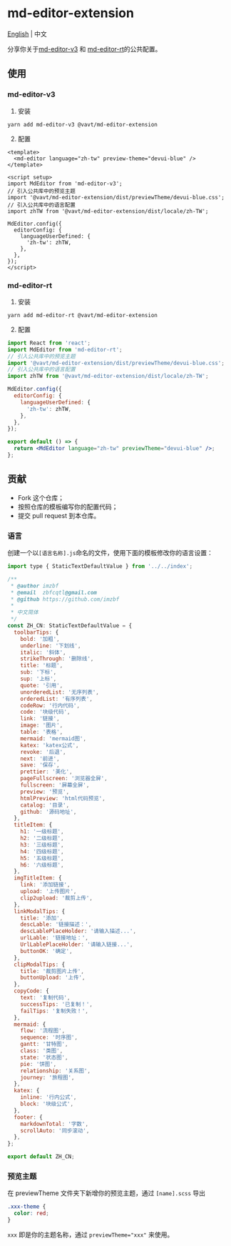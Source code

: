 # md-editor-extension

[English](https://github.com/imzbf/md-editor-extension) \| 中文

分享你关于[md-editor-v3](https://github.com/imzbf/md-editor-v3) 和 [md-editor-rt](https://github.com/imzbf/md-editor-rt)的公共配置。

## 使用

### md-editor-v3

1. 安装

```shell
yarn add md-editor-v3 @vavt/md-editor-extension
```

2. 配置

```vue
<template>
  <md-editor language="zh-tw" preview-theme="devui-blue" />
</template>

<script setup>
import MdEditor from 'md-editor-v3';
// 引入公共库中的预览主题
import '@vavt/md-editor-extension/dist/previewTheme/devui-blue.css';
// 引入公共库中的语言配置
import zhTW from '@vavt/md-editor-extension/dist/locale/zh-TW';

MdEditor.config({
  editorConfig: {
    languageUserDefined: {
      'zh-tw': zhTW,
    },
  },
});
</script>
```

### md-editor-rt

1. 安装

```shell
yarn add md-editor-rt @vavt/md-editor-extension
```

2. 配置

```jsx
import React from 'react';
import MdEditor from 'md-editor-rt';
// 引入公共库中的预览主题
import '@vavt/md-editor-extension/dist/previewTheme/devui-blue.css';
// 引入公共库中的语言配置
import zhTW from '@vavt/md-editor-extension/dist/locale/zh-TW';

MdEditor.config({
  editorConfig: {
    languageUserDefined: {
      'zh-tw': zhTW,
    },
  },
});

export default () => {
  return <MdEditor language="zh-tw" previewTheme="devui-blue" />;
};
```

## 贡献

- Fork 这个仓库；
- 按照仓库的模板编写你的配置代码；
- 提交 pull request 到本仓库。

### 语言

创建一个以`[语言名称].js`命名的文件，使用下面的模板修改你的语言设置：

```js
import type { StaticTextDefaultValue } from '../../index';

/**
 * @author imzbf
 * @email  zbfcqtl@gmail.com
 * @github https://github.com/imzbf
 *
 * 中文简体
 */
const ZH_CN: StaticTextDefaultValue = {
  toolbarTips: {
    bold: '加粗',
    underline: '下划线',
    italic: '斜体',
    strikeThrough: '删除线',
    title: '标题',
    sub: '下标',
    sup: '上标',
    quote: '引用',
    unorderedList: '无序列表',
    orderedList: '有序列表',
    codeRow: '行内代码',
    code: '块级代码',
    link: '链接',
    image: '图片',
    table: '表格',
    mermaid: 'mermaid图',
    katex: 'katex公式',
    revoke: '后退',
    next: '前进',
    save: '保存',
    prettier: '美化',
    pageFullscreen: '浏览器全屏',
    fullscreen: '屏幕全屏',
    preview: '预览',
    htmlPreview: 'html代码预览',
    catalog: '目录',
    github: '源码地址',
  },
  titleItem: {
    h1: '一级标题',
    h2: '二级标题',
    h3: '三级标题',
    h4: '四级标题',
    h5: '五级标题',
    h6: '六级标题',
  },
  imgTitleItem: {
    link: '添加链接',
    upload: '上传图片',
    clip2upload: '裁剪上传',
  },
  linkModalTips: {
    title: '添加',
    descLable: '链接描述：',
    descLablePlaceHolder: '请输入描述...',
    urlLable: '链接地址：',
    UrlLablePlaceHolder: '请输入链接...',
    buttonOK: '确定',
  },
  clipModalTips: {
    title: '裁剪图片上传',
    buttonUpload: '上传',
  },
  copyCode: {
    text: '复制代码',
    successTips: '已复制！',
    failTips: '复制失败！',
  },
  mermaid: {
    flow: '流程图',
    sequence: '时序图',
    gantt: '甘特图',
    class: '类图',
    state: '状态图',
    pie: '饼图',
    relationship: '关系图',
    journey: '旅程图',
  },
  katex: {
    inline: '行内公式',
    block: '块级公式',
  },
  footer: {
    markdownTotal: '字数',
    scrollAuto: '同步滚动',
  },
};

export default ZH_CN;
```

### 预览主题

在 previewTheme 文件夹下新增你的预览主题，通过 `[name].scss` 导出

```css
.xxx-theme {
  color: red;
}
```

`xxx` 即是你的主题名称，通过 `previewTheme="xxx"` 来使用。
